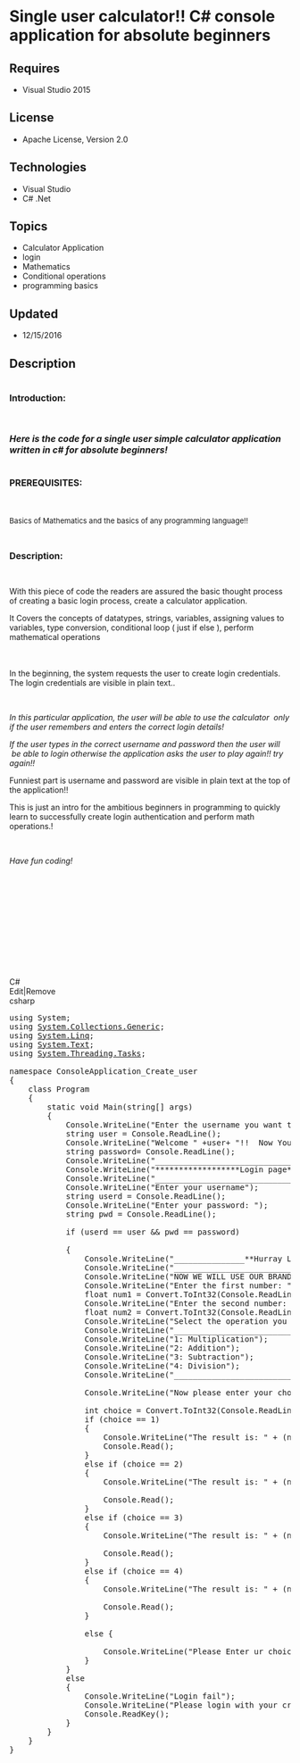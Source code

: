 # Single user calculator!! C# console application for absolute beginners
## Requires
- Visual Studio 2015
## License
- Apache License, Version 2.0
## Technologies
- Visual Studio
- C# .Net
## Topics
- Calculator Application
- login
- Mathematics
- Conditional operations
- programming basics
## Updated
- 12/15/2016
## Description

<h1><span style="font-size:medium">Introduction:</span></h1>
<p><span style="font-size:medium"><br>
</span></p>
<p><strong style="font-size:medium"><em>Here is the code for a single user simple calculator application written in
</em></strong><strong style="font-size:medium"><em>c</em></strong><strong style="font-size:medium"><em># for absolute beginners!</em></strong></p>
<h1><span style="font-size:medium">PREREQUISITES:</span></h1>
<p>&nbsp;</p>
<p><span style="font-size:small">Basics of Mathematics and the basics of any programming language!!</span></p>
<p>&nbsp;</p>
<p><span style="font-size:medium; font-weight:bold">Description:</span></p>
<p>&nbsp;</p>
<p>With this piece of code the readers are assured the basic thought process of creating a basic login process, create a calculator application.</p>
<p>It Covers the concepts of datatypes, strings, variables, assigning values to variables, type conversion, conditional loop ( just if else ), perform mathematical operations &nbsp;</p>
<p><span style="font-size:medium; font-weight:bold"><br>
</span></p>
<p>In the beginning, the system requests the user to create login credentials. The login credentials are visible in plain text..&nbsp;</p>
<p>&nbsp;</p>
<p><em>In this particular application, the user will be able to use the calculator &nbsp;only if the user remembers and enters the correct login details!</em></p>
<p><em>If the user types in the correct username and password then the user will &nbsp;be able to login otherwise the application asks the user to play again!! try again!!</em></p>
<p>Funniest part is username and password are visible in plain text at the top of the application!!</p>
<p>This is just an intro for the ambitious beginners in programming to quickly learn to successfully create login authentication and perform math operations.!</p>
<p>&nbsp;</p>
<p><em>Have fun coding!</em></p>
<p>&nbsp;</p>
<p>&nbsp;</p>
<p>&nbsp;</p>
<p><em><br>
</em></p>
<p>&nbsp;</p>
<p><em><br>
</em></p>
<div class="scriptcode">
<div class="pluginEditHolder" pluginCommand="mceScriptCode">
<div class="title"><span>C#</span></div>
<div class="pluginLinkHolder"><span class="pluginEditHolderLink">Edit</span>|<span class="pluginRemoveHolderLink">Remove</span></div>
<span class="hidden">csharp</span>

<div class="preview">
<pre class="csharp"><span class="cs__keyword">using</span>&nbsp;System;&nbsp;
<span class="cs__keyword">using</span>&nbsp;<a class="libraryLink" href="https://msdn.microsoft.com/en-US/library/System.Collections.Generic.aspx" target="_blank" title="Auto generated link to System.Collections.Generic">System.Collections.Generic</a>;&nbsp;
<span class="cs__keyword">using</span>&nbsp;<a class="libraryLink" href="https://msdn.microsoft.com/en-US/library/System.Linq.aspx" target="_blank" title="Auto generated link to System.Linq">System.Linq</a>;&nbsp;
<span class="cs__keyword">using</span>&nbsp;<a class="libraryLink" href="https://msdn.microsoft.com/en-US/library/System.Text.aspx" target="_blank" title="Auto generated link to System.Text">System.Text</a>;&nbsp;
<span class="cs__keyword">using</span>&nbsp;<a class="libraryLink" href="https://msdn.microsoft.com/en-US/library/System.Threading.Tasks.aspx" target="_blank" title="Auto generated link to System.Threading.Tasks">System.Threading.Tasks</a>;&nbsp;
&nbsp;
<span class="cs__keyword">namespace</span>&nbsp;ConsoleApplication_Create_user&nbsp;
{&nbsp;
&nbsp;&nbsp;&nbsp;&nbsp;<span class="cs__keyword">class</span>&nbsp;Program&nbsp;
&nbsp;&nbsp;&nbsp;&nbsp;{&nbsp;
&nbsp;&nbsp;&nbsp;&nbsp;&nbsp;&nbsp;&nbsp;&nbsp;<span class="cs__keyword">static</span>&nbsp;<span class="cs__keyword">void</span>&nbsp;Main(<span class="cs__keyword">string</span>[]&nbsp;args)&nbsp;
&nbsp;&nbsp;&nbsp;&nbsp;&nbsp;&nbsp;&nbsp;&nbsp;{&nbsp;
&nbsp;&nbsp;&nbsp;&nbsp;&nbsp;&nbsp;&nbsp;&nbsp;&nbsp;&nbsp;&nbsp;&nbsp;Console.WriteLine(<span class="cs__string">&quot;Enter&nbsp;the&nbsp;username&nbsp;you&nbsp;want&nbsp;to&nbsp;create:&nbsp;&quot;</span>);&nbsp;
&nbsp;&nbsp;&nbsp;&nbsp;&nbsp;&nbsp;&nbsp;&nbsp;&nbsp;&nbsp;&nbsp;&nbsp;<span class="cs__keyword">string</span>&nbsp;user&nbsp;=&nbsp;Console.ReadLine();&nbsp;
&nbsp;&nbsp;&nbsp;&nbsp;&nbsp;&nbsp;&nbsp;&nbsp;&nbsp;&nbsp;&nbsp;&nbsp;Console.WriteLine(<span class="cs__string">&quot;Welcome&nbsp;&quot;</span>&nbsp;&#43;user&#43;&nbsp;<span class="cs__string">&quot;!!&nbsp;&nbsp;Now&nbsp;You&nbsp;set&nbsp;your&nbsp;password:&nbsp;&nbsp;&quot;</span>);&nbsp;
&nbsp;&nbsp;&nbsp;&nbsp;&nbsp;&nbsp;&nbsp;&nbsp;&nbsp;&nbsp;&nbsp;&nbsp;<span class="cs__keyword">string</span>&nbsp;password=&nbsp;Console.ReadLine();&nbsp;
&nbsp;&nbsp;&nbsp;&nbsp;&nbsp;&nbsp;&nbsp;&nbsp;&nbsp;&nbsp;&nbsp;&nbsp;Console.WriteLine(<span class="cs__string">&quot;_________________________________________________&quot;</span>);&nbsp;
&nbsp;&nbsp;&nbsp;&nbsp;&nbsp;&nbsp;&nbsp;&nbsp;&nbsp;&nbsp;&nbsp;&nbsp;Console.WriteLine(<span class="cs__string">&quot;******************Login&nbsp;page*********************&quot;</span>);&nbsp;
&nbsp;&nbsp;&nbsp;&nbsp;&nbsp;&nbsp;&nbsp;&nbsp;&nbsp;&nbsp;&nbsp;&nbsp;Console.WriteLine(<span class="cs__string">&quot;_________________________________________________&quot;</span>);&nbsp;
&nbsp;&nbsp;&nbsp;&nbsp;&nbsp;&nbsp;&nbsp;&nbsp;&nbsp;&nbsp;&nbsp;&nbsp;Console.WriteLine(<span class="cs__string">&quot;Enter&nbsp;your&nbsp;username&quot;</span>);&nbsp;
&nbsp;&nbsp;&nbsp;&nbsp;&nbsp;&nbsp;&nbsp;&nbsp;&nbsp;&nbsp;&nbsp;&nbsp;<span class="cs__keyword">string</span>&nbsp;userd&nbsp;=&nbsp;Console.ReadLine();&nbsp;
&nbsp;&nbsp;&nbsp;&nbsp;&nbsp;&nbsp;&nbsp;&nbsp;&nbsp;&nbsp;&nbsp;&nbsp;Console.WriteLine(<span class="cs__string">&quot;Enter&nbsp;your&nbsp;password:&nbsp;&quot;</span>);&nbsp;
&nbsp;&nbsp;&nbsp;&nbsp;&nbsp;&nbsp;&nbsp;&nbsp;&nbsp;&nbsp;&nbsp;&nbsp;<span class="cs__keyword">string</span>&nbsp;pwd&nbsp;=&nbsp;Console.ReadLine();&nbsp;
&nbsp;
&nbsp;&nbsp;&nbsp;&nbsp;&nbsp;&nbsp;&nbsp;&nbsp;&nbsp;&nbsp;&nbsp;&nbsp;<span class="cs__keyword">if</span>&nbsp;(userd&nbsp;==&nbsp;user&nbsp;&amp;&amp;&nbsp;pwd&nbsp;==&nbsp;password)&nbsp;
&nbsp;
&nbsp;&nbsp;&nbsp;&nbsp;&nbsp;&nbsp;&nbsp;&nbsp;&nbsp;&nbsp;&nbsp;&nbsp;{&nbsp;
&nbsp;&nbsp;&nbsp;&nbsp;&nbsp;&nbsp;&nbsp;&nbsp;&nbsp;&nbsp;&nbsp;&nbsp;&nbsp;&nbsp;&nbsp;&nbsp;Console.WriteLine(<span class="cs__string">&quot;_______________**Hurray&nbsp;Login&nbsp;Succesful!!**______&quot;</span>);&nbsp;
&nbsp;&nbsp;&nbsp;&nbsp;&nbsp;&nbsp;&nbsp;&nbsp;&nbsp;&nbsp;&nbsp;&nbsp;&nbsp;&nbsp;&nbsp;&nbsp;Console.WriteLine(<span class="cs__string">&quot;_________________________________________________&quot;</span>);&nbsp;
&nbsp;&nbsp;&nbsp;&nbsp;&nbsp;&nbsp;&nbsp;&nbsp;&nbsp;&nbsp;&nbsp;&nbsp;&nbsp;&nbsp;&nbsp;&nbsp;Console.WriteLine(<span class="cs__string">&quot;NOW&nbsp;WE&nbsp;WILL&nbsp;USE&nbsp;OUR&nbsp;BRAND&nbsp;NEW&nbsp;CALCULATOR&quot;</span>);&nbsp;&nbsp;&nbsp;&nbsp;&nbsp;&nbsp;&nbsp;&nbsp;&nbsp;&nbsp;&nbsp;&nbsp;&nbsp;&nbsp;
&nbsp;&nbsp;&nbsp;&nbsp;&nbsp;&nbsp;&nbsp;&nbsp;&nbsp;&nbsp;&nbsp;&nbsp;&nbsp;&nbsp;&nbsp;&nbsp;Console.WriteLine(<span class="cs__string">&quot;Enter&nbsp;the&nbsp;first&nbsp;number:&nbsp;&quot;</span>);&nbsp;
&nbsp;&nbsp;&nbsp;&nbsp;&nbsp;&nbsp;&nbsp;&nbsp;&nbsp;&nbsp;&nbsp;&nbsp;&nbsp;&nbsp;&nbsp;&nbsp;<span class="cs__keyword">float</span>&nbsp;num1&nbsp;=&nbsp;Convert.ToInt32(Console.ReadLine());&nbsp;
&nbsp;&nbsp;&nbsp;&nbsp;&nbsp;&nbsp;&nbsp;&nbsp;&nbsp;&nbsp;&nbsp;&nbsp;&nbsp;&nbsp;&nbsp;&nbsp;Console.WriteLine(<span class="cs__string">&quot;Enter&nbsp;the&nbsp;second&nbsp;number:&nbsp;&quot;</span>);&nbsp;
&nbsp;&nbsp;&nbsp;&nbsp;&nbsp;&nbsp;&nbsp;&nbsp;&nbsp;&nbsp;&nbsp;&nbsp;&nbsp;&nbsp;&nbsp;&nbsp;<span class="cs__keyword">float</span>&nbsp;num2&nbsp;=&nbsp;Convert.ToInt32(Console.ReadLine());&nbsp;
&nbsp;&nbsp;&nbsp;&nbsp;&nbsp;&nbsp;&nbsp;&nbsp;&nbsp;&nbsp;&nbsp;&nbsp;&nbsp;&nbsp;&nbsp;&nbsp;Console.WriteLine(<span class="cs__string">&quot;Select&nbsp;the&nbsp;operation&nbsp;you&nbsp;want&nbsp;me&nbsp;to&nbsp;perform:&nbsp;&quot;</span>);&nbsp;
&nbsp;&nbsp;&nbsp;&nbsp;&nbsp;&nbsp;&nbsp;&nbsp;&nbsp;&nbsp;&nbsp;&nbsp;&nbsp;&nbsp;&nbsp;&nbsp;Console.WriteLine(<span class="cs__string">&quot;_________________________________________&quot;</span>);&nbsp;
&nbsp;&nbsp;&nbsp;&nbsp;&nbsp;&nbsp;&nbsp;&nbsp;&nbsp;&nbsp;&nbsp;&nbsp;&nbsp;&nbsp;&nbsp;&nbsp;Console.WriteLine(<span class="cs__string">&quot;1:&nbsp;Multiplication&quot;</span>);&nbsp;
&nbsp;&nbsp;&nbsp;&nbsp;&nbsp;&nbsp;&nbsp;&nbsp;&nbsp;&nbsp;&nbsp;&nbsp;&nbsp;&nbsp;&nbsp;&nbsp;Console.WriteLine(<span class="cs__string">&quot;2:&nbsp;Addition&quot;</span>);&nbsp;
&nbsp;&nbsp;&nbsp;&nbsp;&nbsp;&nbsp;&nbsp;&nbsp;&nbsp;&nbsp;&nbsp;&nbsp;&nbsp;&nbsp;&nbsp;&nbsp;Console.WriteLine(<span class="cs__string">&quot;3:&nbsp;Subtraction&quot;</span>);&nbsp;
&nbsp;&nbsp;&nbsp;&nbsp;&nbsp;&nbsp;&nbsp;&nbsp;&nbsp;&nbsp;&nbsp;&nbsp;&nbsp;&nbsp;&nbsp;&nbsp;Console.WriteLine(<span class="cs__string">&quot;4:&nbsp;Division&quot;</span>);&nbsp;
&nbsp;&nbsp;&nbsp;&nbsp;&nbsp;&nbsp;&nbsp;&nbsp;&nbsp;&nbsp;&nbsp;&nbsp;&nbsp;&nbsp;&nbsp;&nbsp;Console.WriteLine(<span class="cs__string">&quot;__________________________________________&quot;</span>);&nbsp;
&nbsp;
&nbsp;&nbsp;&nbsp;&nbsp;&nbsp;&nbsp;&nbsp;&nbsp;&nbsp;&nbsp;&nbsp;&nbsp;&nbsp;&nbsp;&nbsp;&nbsp;Console.WriteLine(<span class="cs__string">&quot;Now&nbsp;please&nbsp;enter&nbsp;your&nbsp;choice&nbsp;from:&nbsp;&quot;</span>);&nbsp;
&nbsp;
&nbsp;&nbsp;&nbsp;&nbsp;&nbsp;&nbsp;&nbsp;&nbsp;&nbsp;&nbsp;&nbsp;&nbsp;&nbsp;&nbsp;&nbsp;&nbsp;<span class="cs__keyword">int</span>&nbsp;choice&nbsp;=&nbsp;Convert.ToInt32(Console.ReadLine());&nbsp;
&nbsp;&nbsp;&nbsp;&nbsp;&nbsp;&nbsp;&nbsp;&nbsp;&nbsp;&nbsp;&nbsp;&nbsp;&nbsp;&nbsp;&nbsp;&nbsp;<span class="cs__keyword">if</span>&nbsp;(choice&nbsp;==&nbsp;<span class="cs__number">1</span>)&nbsp;
&nbsp;&nbsp;&nbsp;&nbsp;&nbsp;&nbsp;&nbsp;&nbsp;&nbsp;&nbsp;&nbsp;&nbsp;&nbsp;&nbsp;&nbsp;&nbsp;{&nbsp;
&nbsp;&nbsp;&nbsp;&nbsp;&nbsp;&nbsp;&nbsp;&nbsp;&nbsp;&nbsp;&nbsp;&nbsp;&nbsp;&nbsp;&nbsp;&nbsp;&nbsp;&nbsp;&nbsp;&nbsp;Console.WriteLine(<span class="cs__string">&quot;The&nbsp;result&nbsp;is:&nbsp;&quot;</span>&nbsp;&#43;&nbsp;(num1&nbsp;*&nbsp;num2));&nbsp;
&nbsp;&nbsp;&nbsp;&nbsp;&nbsp;&nbsp;&nbsp;&nbsp;&nbsp;&nbsp;&nbsp;&nbsp;&nbsp;&nbsp;&nbsp;&nbsp;&nbsp;&nbsp;&nbsp;&nbsp;Console.Read();&nbsp;
&nbsp;&nbsp;&nbsp;&nbsp;&nbsp;&nbsp;&nbsp;&nbsp;&nbsp;&nbsp;&nbsp;&nbsp;&nbsp;&nbsp;&nbsp;&nbsp;}&nbsp;
&nbsp;&nbsp;&nbsp;&nbsp;&nbsp;&nbsp;&nbsp;&nbsp;&nbsp;&nbsp;&nbsp;&nbsp;&nbsp;&nbsp;&nbsp;&nbsp;<span class="cs__keyword">else</span>&nbsp;<span class="cs__keyword">if</span>&nbsp;(choice&nbsp;==&nbsp;<span class="cs__number">2</span>)&nbsp;
&nbsp;&nbsp;&nbsp;&nbsp;&nbsp;&nbsp;&nbsp;&nbsp;&nbsp;&nbsp;&nbsp;&nbsp;&nbsp;&nbsp;&nbsp;&nbsp;{&nbsp;
&nbsp;&nbsp;&nbsp;&nbsp;&nbsp;&nbsp;&nbsp;&nbsp;&nbsp;&nbsp;&nbsp;&nbsp;&nbsp;&nbsp;&nbsp;&nbsp;&nbsp;&nbsp;&nbsp;&nbsp;Console.WriteLine(<span class="cs__string">&quot;The&nbsp;result&nbsp;is:&nbsp;&quot;</span>&nbsp;&#43;&nbsp;(num1&nbsp;&#43;&nbsp;num2));&nbsp;
&nbsp;
&nbsp;&nbsp;&nbsp;&nbsp;&nbsp;&nbsp;&nbsp;&nbsp;&nbsp;&nbsp;&nbsp;&nbsp;&nbsp;&nbsp;&nbsp;&nbsp;&nbsp;&nbsp;&nbsp;&nbsp;Console.Read();&nbsp;
&nbsp;&nbsp;&nbsp;&nbsp;&nbsp;&nbsp;&nbsp;&nbsp;&nbsp;&nbsp;&nbsp;&nbsp;&nbsp;&nbsp;&nbsp;&nbsp;}&nbsp;
&nbsp;&nbsp;&nbsp;&nbsp;&nbsp;&nbsp;&nbsp;&nbsp;&nbsp;&nbsp;&nbsp;&nbsp;&nbsp;&nbsp;&nbsp;&nbsp;<span class="cs__keyword">else</span>&nbsp;<span class="cs__keyword">if</span>&nbsp;(choice&nbsp;==&nbsp;<span class="cs__number">3</span>)&nbsp;
&nbsp;&nbsp;&nbsp;&nbsp;&nbsp;&nbsp;&nbsp;&nbsp;&nbsp;&nbsp;&nbsp;&nbsp;&nbsp;&nbsp;&nbsp;&nbsp;{&nbsp;
&nbsp;&nbsp;&nbsp;&nbsp;&nbsp;&nbsp;&nbsp;&nbsp;&nbsp;&nbsp;&nbsp;&nbsp;&nbsp;&nbsp;&nbsp;&nbsp;&nbsp;&nbsp;&nbsp;&nbsp;Console.WriteLine(<span class="cs__string">&quot;The&nbsp;result&nbsp;is:&nbsp;&quot;</span>&nbsp;&#43;&nbsp;(num1&nbsp;-&nbsp;num2));&nbsp;
&nbsp;
&nbsp;&nbsp;&nbsp;&nbsp;&nbsp;&nbsp;&nbsp;&nbsp;&nbsp;&nbsp;&nbsp;&nbsp;&nbsp;&nbsp;&nbsp;&nbsp;&nbsp;&nbsp;&nbsp;&nbsp;Console.Read();&nbsp;
&nbsp;&nbsp;&nbsp;&nbsp;&nbsp;&nbsp;&nbsp;&nbsp;&nbsp;&nbsp;&nbsp;&nbsp;&nbsp;&nbsp;&nbsp;&nbsp;}&nbsp;
&nbsp;&nbsp;&nbsp;&nbsp;&nbsp;&nbsp;&nbsp;&nbsp;&nbsp;&nbsp;&nbsp;&nbsp;&nbsp;&nbsp;&nbsp;&nbsp;<span class="cs__keyword">else</span>&nbsp;<span class="cs__keyword">if</span>&nbsp;(choice&nbsp;==&nbsp;<span class="cs__number">4</span>)&nbsp;
&nbsp;&nbsp;&nbsp;&nbsp;&nbsp;&nbsp;&nbsp;&nbsp;&nbsp;&nbsp;&nbsp;&nbsp;&nbsp;&nbsp;&nbsp;&nbsp;{&nbsp;
&nbsp;&nbsp;&nbsp;&nbsp;&nbsp;&nbsp;&nbsp;&nbsp;&nbsp;&nbsp;&nbsp;&nbsp;&nbsp;&nbsp;&nbsp;&nbsp;&nbsp;&nbsp;&nbsp;&nbsp;Console.WriteLine(<span class="cs__string">&quot;The&nbsp;result&nbsp;is:&nbsp;&quot;</span>&nbsp;&#43;&nbsp;(num1&nbsp;/&nbsp;num2));&nbsp;
&nbsp;
&nbsp;&nbsp;&nbsp;&nbsp;&nbsp;&nbsp;&nbsp;&nbsp;&nbsp;&nbsp;&nbsp;&nbsp;&nbsp;&nbsp;&nbsp;&nbsp;&nbsp;&nbsp;&nbsp;&nbsp;Console.Read();&nbsp;
&nbsp;&nbsp;&nbsp;&nbsp;&nbsp;&nbsp;&nbsp;&nbsp;&nbsp;&nbsp;&nbsp;&nbsp;&nbsp;&nbsp;&nbsp;&nbsp;}&nbsp;
&nbsp;
&nbsp;&nbsp;&nbsp;&nbsp;&nbsp;&nbsp;&nbsp;&nbsp;&nbsp;&nbsp;&nbsp;&nbsp;&nbsp;&nbsp;&nbsp;&nbsp;<span class="cs__keyword">else</span>&nbsp;{&nbsp;
&nbsp;
&nbsp;&nbsp;&nbsp;&nbsp;&nbsp;&nbsp;&nbsp;&nbsp;&nbsp;&nbsp;&nbsp;&nbsp;&nbsp;&nbsp;&nbsp;&nbsp;&nbsp;&nbsp;&nbsp;&nbsp;Console.WriteLine(<span class="cs__string">&quot;Please&nbsp;Enter&nbsp;ur&nbsp;choice&nbsp;from&nbsp;the&nbsp;available&nbsp;list!!&quot;</span>);&nbsp;
&nbsp;&nbsp;&nbsp;&nbsp;&nbsp;&nbsp;&nbsp;&nbsp;&nbsp;&nbsp;&nbsp;&nbsp;&nbsp;&nbsp;&nbsp;&nbsp;}&nbsp;
&nbsp;&nbsp;&nbsp;&nbsp;&nbsp;&nbsp;&nbsp;&nbsp;&nbsp;&nbsp;&nbsp;&nbsp;}&nbsp;
&nbsp;&nbsp;&nbsp;&nbsp;&nbsp;&nbsp;&nbsp;&nbsp;&nbsp;&nbsp;&nbsp;&nbsp;<span class="cs__keyword">else</span>&nbsp;
&nbsp;&nbsp;&nbsp;&nbsp;&nbsp;&nbsp;&nbsp;&nbsp;&nbsp;&nbsp;&nbsp;&nbsp;{&nbsp;
&nbsp;&nbsp;&nbsp;&nbsp;&nbsp;&nbsp;&nbsp;&nbsp;&nbsp;&nbsp;&nbsp;&nbsp;&nbsp;&nbsp;&nbsp;&nbsp;Console.WriteLine(<span class="cs__string">&quot;Login&nbsp;fail&quot;</span>);&nbsp;
&nbsp;&nbsp;&nbsp;&nbsp;&nbsp;&nbsp;&nbsp;&nbsp;&nbsp;&nbsp;&nbsp;&nbsp;&nbsp;&nbsp;&nbsp;&nbsp;Console.WriteLine(<span class="cs__string">&quot;Please&nbsp;login&nbsp;with&nbsp;your&nbsp;credentials!!&nbsp;Try&nbsp;again&nbsp;Bye&nbsp;now!!&quot;</span>);&nbsp;
&nbsp;&nbsp;&nbsp;&nbsp;&nbsp;&nbsp;&nbsp;&nbsp;&nbsp;&nbsp;&nbsp;&nbsp;&nbsp;&nbsp;&nbsp;&nbsp;Console.ReadKey();&nbsp;
&nbsp;&nbsp;&nbsp;&nbsp;&nbsp;&nbsp;&nbsp;&nbsp;&nbsp;&nbsp;&nbsp;&nbsp;}&nbsp;
&nbsp;&nbsp;&nbsp;&nbsp;&nbsp;&nbsp;&nbsp;&nbsp;}&nbsp;
&nbsp;&nbsp;&nbsp;&nbsp;}&nbsp;
}&nbsp;
</pre>
</div>
</div>
</div>
